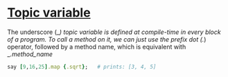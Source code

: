 [1]: http://rosettacode.org/wiki/Topic_variable

# [Topic variable][1]

The underscore (___) topic variable is defined at compile-time in every block of a program. To call a method on it, we can just use the prefix dot (_._) operator, followed by a method name, which is equivalent with __.method_name_

```ruby
say [9,16,25].map {.sqrt};   # prints: [3, 4, 5]
```